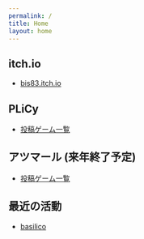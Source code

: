 ```yaml
---
permalink: /
title: Home
layout: home
---
```


## itch.io

- [bis83.itch.io](https://bis83.itch.io/)

## PLiCy

- [投稿ゲーム一覧](https://plicy.net/User/6341)

## アツマール (来年終了予定)

- [投稿ゲーム一覧](https://game.nicovideo.jp/atsumaru/users/7096898?link_in=gamepage_posted)

## 最近の活動

- [basilico](/basilico)
